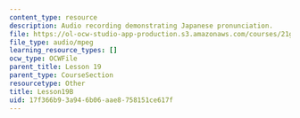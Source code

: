 ```yaml
---
content_type: resource
description: Audio recording demonstrating Japanese pronunciation.
file: https://ol-ocw-studio-app-production.s3.amazonaws.com/courses/21g-504-japanese-iv-spring-2009/17f366b93a946b06aae8758151ce617f_Lesson19B.mp3
file_type: audio/mpeg
learning_resource_types: []
ocw_type: OCWFile
parent_title: Lesson 19
parent_type: CourseSection
resourcetype: Other
title: Lesson19B
uid: 17f366b9-3a94-6b06-aae8-758151ce617f
---
```

